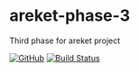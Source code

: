 # areket-phase-3
Third phase for areket project

[![GitHub](https://img.shields.io/github/license/mashape/apistatus.svg)](https://github.com/BurhanH/areket-phase-3/blob/master/LICENSE)
[![Build Status](https://travis-ci.org/BurhanH/areket-phase-3.svg?branch=master)](https://travis-ci.org/BurhanH/areket-phase-3)
